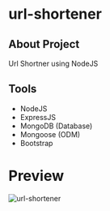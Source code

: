 # url-shortener

## About Project

Url Shortner using NodeJS

## Tools

<ul>
  <li>NodeJS</li>
  <li>ExpressJS</li>
  <li>MongoDB (Database)</li>
  <li>Mongoose (ODM)</li>
  <li>Bootstrap</li>
</ul>

# Preview

![url-shortener](https://github.com/rajkp10/url-shortener/assets/96880670/b03b8ebb-c1d2-4696-a498-8a514abe272a)
